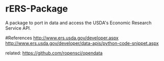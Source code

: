# rERS-Package
A package to port in data and access the USDA's Economic Research Service API.

#References
http://www.ers.usda.gov/developer.aspx
http://www.ers.usda.gov/developer/data-apis/python-code-snippet.aspx

related: https://github.com/ropensci/opendata

